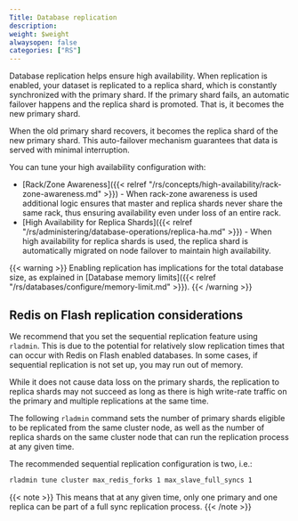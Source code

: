 ```yaml
---
Title: Database replication
description:
weight: $weight
alwaysopen: false
categories: ["RS"]
---
```

Database replication helps ensure high availability.
When replication is enabled, your dataset is replicated to a replica shard,
which is constantly synchronized with the primary shard. If the primary 
shard fails, an automatic failover happens and the replica shard is promoted.  That is, it becomes the new primary shard. 

When the old primary shard recovers, it becomes
the replica shard of the new primary shard. This auto-failover mechanism
guarantees that data is served with minimal interruption.

You can tune your high availability configuration with:

- [Rack/Zone
Awareness]({{< relref "/rs/concepts/high-availability/rack-zone-awareness.md" >}}) - When rack-zone awareness is used additional logic ensures that master and replica shards never share the same rack, thus ensuring availability even under loss of an entire rack.
- [High Availability for Replica Shards]({{< relref "/rs/administering/database-operations/replica-ha.md" >}}) - When high availability
for replica shards is used, the replica shard is automatically migrated on node failover to maintain high availability.

{{< warning >}}
Enabling replication has implications for the total database size,
as explained in [Database memory limits]({{< relref "/rs/databases/configure/memory-limit.md" >}}).
{{< /warning >}}

## Redis on Flash replication considerations

We recommend that you set the sequential replication feature using
`rladmin`. This is due to the potential for relatively slow replication
times that can occur with Redis on Flash enabled databases. In some
cases, if sequential replication is not set up, you may run out of memory. 

While it does not cause data loss on the
primary shards, the replication to replica shards may not succeed as long
as there is high write-rate traffic on the primary and multiple
replications at the same time.

The following `rladmin` command sets the number of primary shards eligible to
be replicated from the same cluster node, as well as the number of replica
shards on the same cluster node that can run the replication process at
any given time.

The recommended sequential replication configuration is two, i.e.:

```sh
rladmin tune cluster max_redis_forks 1 max_slave_full_syncs 1
```

{{< note >}}
This means that at any given time,
only one primary and one replica can be part of a full sync replication process.
{{< /note >}}
